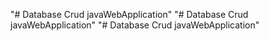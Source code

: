"# Database Crud javaWebApplication" 
"# Database Crud javaWebApplication" 
"# Database Crud javaWebApplication" 
